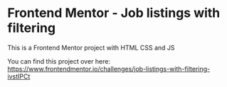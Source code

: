 # Frontend Mentor - Job listings with filtering

This is a Frontend Mentor project with HTML CSS and JS

You can find this project over here: https://www.frontendmentor.io/challenges/job-listings-with-filtering-ivstIPCt
